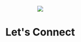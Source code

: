 <p align="center">
  <img src=https://capsule-render.vercel.app/api?type=waving&height=150&color=gradient&text=Hey,%20Everyone!&descAlign=50"/>
</p>

<h1 align="center"><b>Let's Connect</b></h1>

<!--
**joshuaa44/joshuaa44** is a ✨ _special_ ✨ repository because its `README.md` (this file) appears on your GitHub profile.
